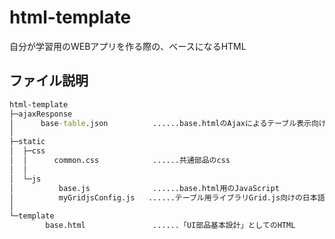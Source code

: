 # html-template

自分が学習用のWEBアプリを作る際の、ベースになるHTML

## ファイル説明

```cmd
html-template
├─ajaxResponse
│      base-table.json          ......base.htmlのAjaxによるテーブル表示向けデータ
│
├─static
│  ├─css
│  │      common.css            ......共通部品のcss
│  │
│  └─js
│          base.js              ......base.html用のJavaScript
│          myGridjsConfig.js   ......テーブル用ライブラリGrid.js向けの日本語表示用設定値
│
└─template
        base.html               ......「UI部品基本設計」としてのHTML
```
